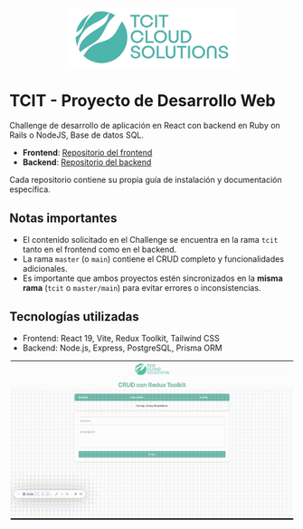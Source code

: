 <p align="center">
  <img src="./logo.webp" alt="Logo TCIT" width="300"/>
</p>

# TCIT - Proyecto de Desarrollo Web

Challenge de desarrollo de aplicación en React con backend en Ruby on Rails o NodeJS, Base de datos SQL.

- **Frontend**: [Repositorio del frontend](https://github.com/jonathanleivag/tcit-frontend.git)
- **Backend**: [Repositorio del backend](https://github.com/jonathanleivag/tcit-backend.git)

Cada repositorio contiene su propia guía de instalación y documentación específica.
</br>

## Notas importantes

- El contenido solicitado en el Challenge se encuentra en la rama `tcit` tanto en el frontend como en el backend.
- La rama `master` (o `main`) contiene el CRUD completo y funcionalidades adicionales.
- Es importante que ambos proyectos estén sincronizados en la **misma rama** (`tcit` o `master/main`) para evitar errores o inconsistencias.

## Tecnologías utilizadas

- Frontend: React 19, Vite, Redux Toolkit, Tailwind CSS
- Backend: Node.js, Express, PostgreSQL, Prisma ORM

<p align="center">
  <img src="./test.gif" alt="Demo GIF" width="500"/>
</p>
